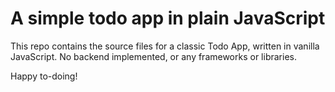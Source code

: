 # A simple todo app in plain JavaScript
This repo contains the source files for a classic Todo App, written in vanilla JavaScript. No backend implemented, or any frameworks or libraries.

Happy to-doing!

